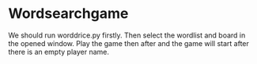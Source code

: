 # Wordsearchgame

We should run worddrice.py firstly.
Then select the wordlist and board in the opened window.
Play the game then after and the game will start after there is an empty player name.
